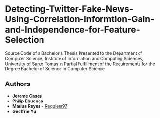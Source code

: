 # Detecting-Twitter-Fake-News-Using-Correlation-Informtion-Gain-and-Independence-for-Feature-Selection
Source Code of a Bachelor's Thesis Presented to the Department of Computer Science, Institute of Information and Computing Sciences, University of Santo Tomas in Partial Fulfillment of the Requirements for the Degree Bachelor of Science in Computer Science
## Authors
* **Jerome Cases**
* **Philip Ebuenga**
* **Marius Reyes** - [Requiem97](https://github.com/Requiem97)
* **Geoffrie Yu**
